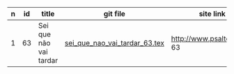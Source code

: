 
n  | id    | title | git file | site link | 
---|-------|-------|----------|-----------| 
1 | 63 | Sei que não vai tardar | [sei_que_nao_vai_tardar_63.tex](https://github.com/psalterio/repository/blob/master/songs/pt/sei_que_nao_vai_tardar_63.tex) | http://www.psalterio.net/ 63|  
